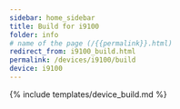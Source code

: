 ```yaml
---
sidebar: home_sidebar
title: Build for i9100
folder: info
# name of the page (/{{permalink}}.html)
redirect_from: i9100_build.html
permalink: /devices/i9100/build
device: i9100
---
```

{% include templates/device_build.md %}

